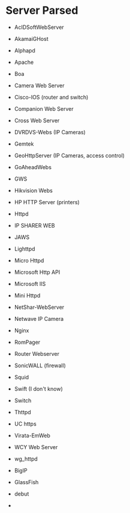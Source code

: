 # Server Parsed
- AcIDSoftWebServer
- AkamaiGHost
- Alphapd
- Apache 
- Boa
- Camera Web Server
- Cisco-IOS (router and switch)
- Companion Web Server
- Cross Web Server
- DVRDVS-Webs (IP Cameras)
- Gemtek
- GeoHttpServer (IP Cameras, access control)
- GoAheadWebs
- GWS
- Hikvision Webs
- HP HTTP Server (printers)
- Httpd
- IP SHARER WEB
- JAWS
- Lighttpd
- Micro Httpd
- Microsoft Http API
- Microsoft IIS
- Mini Httpd
- NetShar-WebServer
- Netwave IP Camera
- Nginx
- RomPager
- Router Webserver
- SonicWALL (firewall)
- Squid
- Swift (I don't know)
- Switch
- Thttpd
- UC https
- Virata-EmWeb
- WCY Web Server
- wg_httpd


- BigIP
- GlassFish
- debut
- 